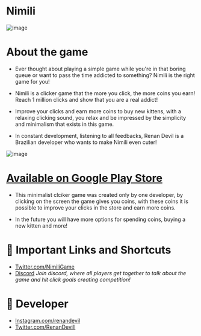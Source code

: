 # Nimili
![image](https://media.discordapp.net/attachments/1015256888520228996/1015262751595188266/Made_by_Renan_Devil.png?width=832&height=468)

# About the game
* Ever thought about playing a simple game while you're in that boring queue or want to pass the time addicted to something? Nimili is the right game for you!

* Nimili is a clicker game that the more you click, the more coins you earn! Reach 1 million clicks and show that you are a real addict!

* Improve your clicks and earn more coins to buy new kittens, with a relaxing clicking sound, you relax and be impressed by the simplicity and minimalism that exists in this game.

* In constant development, listening to all feedbacks, Renan Devil is a Brazilian developer who wants to make Nimili even cuter!

![image](https://media.discordapp.net/attachments/1015256888520228996/1015262751288991884/Made_by_Renan_Devil_1.png?width=832&height=468)
# [Available on Google Play Store](https://play.google.com/store/apps/details?id=com.renandevil.nimili)

* This minimalist clciker game was created only by one developer, by clicking on the screen the game gives you coins, with these coins it is possible to improve your clicks in the store and earn more coins.

* In the future you will have more options for spending coins, buying a new kitten and more!

# 🔗 Important Links and Shortcuts
* [Twitter.com/NimiliGame](https://twitter.com/NimiliGame)
* [Discord](https://discord.gg/kncpMgQ48X)
*Join discord, where all players get together to talk about the game and hit click goals creating competition!*

# 🔗 Developer
* [Instagram.com/renandevil](https://instagram.com/renandevil)
* [Twitter.com/RenanDevill](https://twitter.com/RenanDevill)
